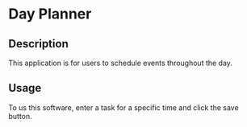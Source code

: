# Day Planner

## Description

This application is for users to schedule events throughout the day.

## Usage

To us this software, enter a task for a specific time and click the save button.
